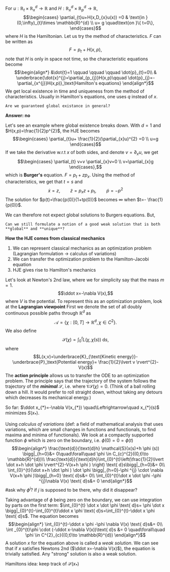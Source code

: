 For $u: \mathbb{R}_{t}\times \mathbb{R}^{d}_{x}\to \mathbb{R}$ and $H: \mathbb{R}_{x}^{d}\times \mathbb{R}^{d}_{p}\to \mathbb{R}$,
$$\begin{cases}
\partial_{t}u+H(x,D_{x}u(x))  =0 & \text{in }(0,\infty)_{t}\times \mathbb{R}^{d} \\
u= g \quad\text{on }\{ t=0\},
\end{cases}$$
where $H$ is the Hamiltonian. 
Let us try the method of characteristics. $F$ can be written as
$$F=p_{t}+H(x,p),$$
note that $H$ is only in space not time, so the characteristic equations become
$$\begin{align*}
&\dot{t}=1 \qquad \qquad  \qquad \dot{p}_{t}=0\\
	& \underbrace{\dot{x}^{j}=\partial_{p_{j}}H(x,p)\qquad \dot{p}_{j}=-\partial_{x^{j}}H(x,p)}_\text{Hamilton's equations}
\end{align*}$$
We get local existence in time and uniqueness from the method of characteristics.
Usually in Hamilton's equations, one uses $q$ instead of $x$.

```ad-question
Are we guaranteed global existance in general?
```
**Answer: no**

Let's see an example where global existence breaks down. 
With $d=1$ and $H(x,p)=\frac{1}{2}p^{2}$, the HJE becomes
$$\begin{cases}
\partial_{t}u+ \frac{1}{2}(\partial_{x}u)^{2} =0 \\
u=g
\end{cases}$$
If we take the derivative w.r.t $x$ of both sides, and denote $v=\partial_{x}u$, we get
$$\begin{cases}
\partial_{t} v+v \partial_{x}v=0 \\
v=\partial_{x}g
\end{cases},$$
which is **Burger's** equation.
$F=p_{t}+zp_{x}$. Using the method of characteristics, we get that $t=s$ and
$$\dot{x}=z, \qquad \dot{z}=p_{x}z +p_{t}, \qquad \dot{p}=-p^{2}$$
The solution for $p(t)=\frac{p(0)}{1+tp(0)}$ becomes $\infty$ when $t=- \frac{1}{p(0)}$.

We can therefore not expect global solutions to Burgers equations. But,

```ad-question
Can we still formulate a notion of a good weak solution that is both **global** and **unique**?

```


**How the HJE comes from classical mechanics**
1. We can represent classical mechanics as an optimization problem (Lagrangian formulation $\to$ calculus of variations)
2. We can transfer the optimization problem to the Hamilton-Jacobi equation
3. HJE gives rise to Hamilton's mechanics

Let's look at Newton's 2nd law, where we for simplicity say that the mass $m=1$.
$$\ddot x=-\nabla V(x),$$
where $V$ is the potential.
To represent this as an optimization problem, look at the **Lagrangian viewpoint**
First we denote the set of all doubly continuous possible paths through $\mathbb{R}^{d}$ as
$$\mathcal{A}=\{\chi: \left[0,T \right] \to \mathbb{R}^{d}, \chi \in C^{2}\}.$$
We also define
$$\mathcal{S}(\chi )=\int_{0}^{t}L(\chi ,\dot \chi (s))\text{ d}s,$$
where 
$$L(x,v)=\underbrace{K}_{\text{Kinetic energy}}-\underbrace{P}_\text{Potential energy}= \frac{1}{2}\lvert v \rvert^{2}-V(x)$$
The **action principle** allows us to transfer the ODE to an optimization problem. The principle says that the trajectory of the system follows the trajectory of the ***minimal*** $\mathcal{S}$, i.e. where $\nabla \mathcal{S}(\chi )=0$. (Think of a ball rolling down a hill. It would prefer to roll straight down, without taking any detours which decreases its mechanical energy.)

So far:
$\ddot x_{*}=-\nabla V(x_{*}) \quad\Leftrightarrow\quad x_{*}(s)$ minimizes $S(x_{*})$.

Using *calculus of variations* (def: a field of mathematical analysis that uses variations, which are small changes in functions and functionals, to find maxima and minima of functionals).
	We look at a compactly supported function $\phi$ which is zero on the boundary, i.e. $\phi (0)=0=\phi (t)$
$$\begin{align*}
\frac{\text{d}}{\text{d}h} \mathcal{S}(x(s)+h \phi (s)) \bigg|_{h=0}&= 0\quad\forall\quad \phi \in C_{c}^{2}((0,t)\to \mathbb{R}^{d})\\
\frac{\text{d}}{\text{d}h}\int_{0}^{t}\left(\frac{1}{2}\lvert \dot x+h \dot \phi  \rvert^{2}-V(x+h \phi ) \right) \text{ d}s\bigg|_{h=0}&= 0\\
\int_{0}^{t}(\dot x+h \dot \phi ) \dot \phi \bigg|_{h=0}-\phi ^{j} \cdot \nabla V(x+h \phi )\bigg|_{h=0} \text{ d}s&=  0\\
\int_{0}^{t}\dot x \dot \phi -\phi ^{j}\nabla V(x) \text{ d}s&= 0
\end{align*}$$
#ask why $\phi ^{j}$? if $j$ is supposed to be there, why did it disappear?

Taking advantage of $\phi$ being zero on the boundary, we can use integration by parts on the first term:
$\int_{0}^{t} \dot x \dot \phi \text{ d}s= \phi \dot x \bigg|_{0}^{t}-\int_{0}^{t}\ddot x \phi \text{ d}s=\int_{0}^{t}-\ddot x \phi \text{ d}s$. The equation becomes
$$\begin{align*}
\int_{0}^{t}-\ddot x \phi -\phi \nabla V(x) \text{ d}s&= 0\\
\int _{0}^{t}\phi \cdot (-\ddot x-\nabla V(x))\text{ d}s &= 0 \quad\forall\quad \phi \in C^{2}_{c}((0,t)\to \mathbb{R}^{d})
\end{align*}$$
A solution $x$ for the equation above is called a *weak solution*. We can see that if $x$ satisfies Newtons 2nd ($\ddot x=-\nabla V(x)$), the equation is trivially satisfied. Any "strong" solution is also a weak solution.


Hamiltons idea: keep track of $\mathcal{S}(x_{*})$